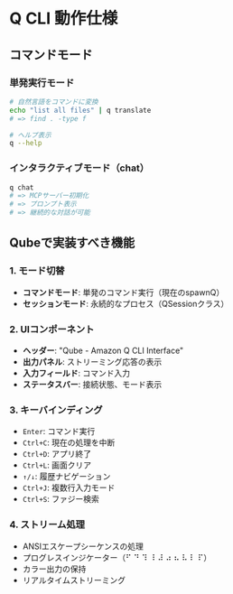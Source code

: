 # Q CLI 動作仕様

## コマンドモード

### 単発実行モード
```bash
# 自然言語をコマンドに変換
echo "list all files" | q translate
# => find . -type f

# ヘルプ表示
q --help
```

### インタラクティブモード（chat）
```bash
q chat
# => MCPサーバー初期化
# => プロンプト表示
# => 継続的な対話が可能
```

## Qubeで実装すべき機能

### 1. モード切替
- **コマンドモード**: 単発のコマンド実行（現在のspawnQ）
- **セッションモード**: 永続的なプロセス（QSessionクラス）

### 2. UIコンポーネント
- **ヘッダー**: "Qube - Amazon Q CLI Interface"
- **出力パネル**: ストリーミング応答の表示
- **入力フィールド**: コマンド入力
- **ステータスバー**: 接続状態、モード表示

### 3. キーバインディング
- `Enter`: コマンド実行
- `Ctrl+C`: 現在の処理を中断
- `Ctrl+D`: アプリ終了
- `Ctrl+L`: 画面クリア
- `↑/↓`: 履歴ナビゲーション
- `Ctrl+J`: 複数行入力モード
- `Ctrl+S`: ファジー検索

### 4. ストリーム処理
- ANSIエスケープシーケンスの処理
- プログレスインジケーター（⠋ ⠙ ⠹ ⠸ ⠼ ⠴ ⠦ ⠧ ⠇ ⠏）
- カラー出力の保持
- リアルタイムストリーミング